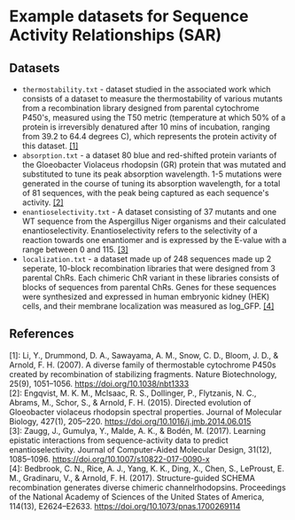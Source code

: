 # Example datasets for Sequence Activity Relationships (SAR)

Datasets
--------
* `thermostability.txt` - dataset studied in the associated work which consists of a dataset to measure the thermostability of various mutants
from a recombination library designed from parental cytochrome P450's, measured using the T50 metric (temperature at which 50% of a protein is
irreversibly denatured after 10 mins of incubation, ranging from 39.2 to 64.4 degrees C), which represents the protein activity of this dataset. [[1]](#references)
* `absorption.txt` - a dataset 80 blue and red-shifted protein variants of the Gloeobacter Violaceus rhodopsin (GR) protein that was mutated and    substituted to tune its peak absorption wavelength. 1-5 mutations were generated in the course of tuning its absorption wavelength, for a total of 81 sequences, with the peak being captured as each sequence's activity. [[2]](#references)
* `enantioselectivity.txt` - A dataset consisting of 37 mutants and one WT sequence from the Aspergillus Niger organisms and their calculated enantioselectivity. Enantioselectivity refers to the selectivity of a reaction towards one enantiomer and is expressed by the E-value with a range between 0 and 115. [[3]](#references)
* `localization.txt` - a dataset made up of 248 sequences made up 2 seperate, 10-block recombination libraries that were designed from 3 parental ChRs. Each chimeric ChR variant in these libraries consists of blocks of sequences from parental ChRs. Genes for these sequences were synthesized and expressed in human embryonic kidney (HEK) cells, and their membrane localization was measured as log_GFP. [[4]](#references)


References
----------
\[1\]: Li, Y., Drummond, D. A., Sawayama, A. M., Snow, C. D., Bloom, J. D., & Arnold, F. H. (2007). A diverse family of thermostable cytochrome P450s created by recombination of stabilizing fragments. Nature Biotechnology, 25(9), 1051–1056. https://doi.org/10.1038/nbt1333 <br>
\[2\]: Engqvist, M. K. M., McIsaac, R. S., Dollinger, P., Flytzanis, N. C., Abrams, M., Schor, S., & Arnold, F. H. (2015). Directed evolution of Gloeobacter violaceus rhodopsin spectral properties. Journal of Molecular Biology, 427(1), 205–220. https://doi.org/10.1016/j.jmb.2014.06.015  <br>
\[3\]: Zaugg, J., Gumulya, Y., Malde, A. K., & Bodén, M. (2017). Learning epistatic interactions from sequence-activity data to predict enantioselectivity. Journal of Computer-Aided Molecular Design, 31(12), 1085–1096. https://doi.org/10.1007/s10822-017-0090-x <br>
\[4\]: Bedbrook, C. N., Rice, A. J., Yang, K. K., Ding, X., Chen, S., LeProust, E. M., Gradinaru, V., & Arnold, F. H. (2017). Structure-guided SCHEMA recombination generates diverse chimeric channelrhodopsins. Proceedings of the National Academy of Sciences of the United States of America, 114(13), E2624–E2633. https://doi.org/10.1073/pnas.1700269114

